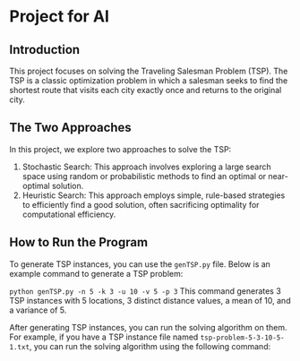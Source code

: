 # Project for AI

## Introduction
This project focuses on solving the Traveling Salesman Problem (TSP). The TSP is a classic optimization problem in which a salesman seeks to find the shortest route that visits each city exactly once and returns to the original city.

## The Two Approaches
In this project, we explore two approaches to solve the TSP:
1. Stochastic Search: This approach involves exploring a large search space using random or probabilistic methods to find an optimal or near-optimal solution.
2. Heuristic Search: This approach employs simple, rule-based strategies to efficiently find a good solution, often sacrificing optimality for computational efficiency.

## How to Run the Program
To generate TSP instances, you can use the `genTSP.py` file. Below is an example command to generate a TSP problem:
  
  `python genTSP.py -n 5 -k 3 -u 10 -v 5 -p 3`
This command generates 3 TSP instances with 5 locations, 3 distinct distance values, a mean of 10, and a variance of 5.

After generating TSP instances, you can run the solving algorithm on them. For example, if you have a TSP instance file named `tsp-problem-5-3-10-5-1.txt`, you can run the solving algorithm using the following command:
